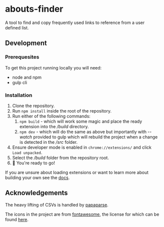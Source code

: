 # abouts-finder
A tool to find and copy frequently used links to reference from a user defined list.

## Development

### Prerequesites
To get this project running locally you will need:

- node and npm
- gulp cli

### Installation
1. Clone the repository.
2. Run `npm install` inside the root of the repository.
3. Run either of the following commands:
   1. `npm build` - which will work some magic and place the ready extension into the */build* directory.
   2. `npm dev` - which will do the same as above but importantly with *--watch* provided to gulp which will rebuild the project when a change is detected in the */src* folder.
4. Ensure developer mode is enabled in `chrome://extensions/` and click  `Load unpacked`.
5. Select the */build* folder from the repository root.
6. 🎉 You're ready to go!

If you are unsure about loading extensions or want to learn more about building your own see the [docs](https://developer.chrome.com/docs/extensions/mv3/getstarted/).

## Acknowledgements
The heavy lifting of CSVs is handled by [papaparse](https://www.papaparse.com/).

The icons in the project are from [fontawesome](https://fontawesome.com/), the license for which can be found [here](https://fontawesome.com/license).

